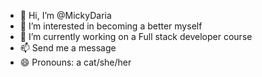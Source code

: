 - 👋 Hi, I’m @MickyDaria
- 💞 I’m interested in becoming a better myself
- 🌱 I’m currently working on a Full stack developer course
- 📫 Send me a message
- 😄 Pronouns: a cat/she/her

<!---
MickyDaria/MickyDaria is a ✨ special ✨ repository because its `README.md` (this file) appears on your GitHub profile.
You can click the Preview link to take a look at your changes.
--->
